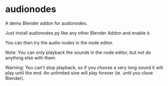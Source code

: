 # audionodes
A demo Blender addon for audionodes.

Just install audionodes.py like any other Blender Addon and enable it.

You can then try the audio nodes in the node editor.

Note: You can only playback the sounds in the node editor, but not do anything else with them.

Warning: You can't stop playback, so if you choose a very long sound it will play until the end. An unlimited sine will play forever (ie. until you close Blender).

